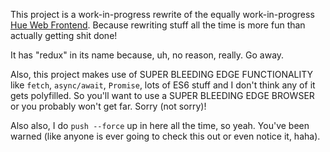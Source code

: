 This project is a work-in-progress rewrite of the equally work-in-progress [Hue Web Frontend](https://github.com/jpkempf/hue-web-frontend). Because rewriting stuff all the time is more fun than actually getting shit done!

It has "redux" in its name because, uh, no reason, really. Go away.

Also, this project makes use of SUPER BLEEDING EDGE FUNCTIONALITY like `fetch`, `async/await`, `Promise`, lots of ES6 stuff and I don't think any of it gets polyfilled. So you'll want to use a SUPER BLEEDING EDGE BROWSER or you probably won't get far. Sorry (not sorry)!

Also also, I do `push --force` up in here all the time, so yeah. You've been warned (like anyone is ever going to check this out or even notice it, haha).
